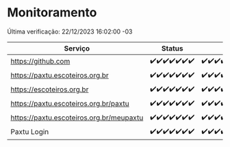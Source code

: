 # Monitoramento

Última verificação: 22/12/2023 16:02:00 -03

|Serviço|Status|Últimas 24h|
|---|---|---|
|https://github.com|<span title="2023-12-15: OK=24">✔️</span><span title="2023-12-16: OK=24">✔️</span><span title="2023-12-17: OK=24">✔️</span><span title="2023-12-18: OK=24">✔️</span><span title="2023-12-19: OK=24">✔️</span><span title="2023-12-20: OK=24">✔️</span><span title="2023-12-21: OK=19">✔️</span>|<span title="21/12/2023 16:02:00 -03 : 200">✔️</span><span title="21/12/2023 17:06:00 -03 : 200">✔️</span><span title="21/12/2023 18:04:00 -03 : 200">✔️</span><span title="21/12/2023 19:03:00 -03 : 200">✔️</span><span title="21/12/2023 20:06:00 -03 : 200">✔️</span><span title="21/12/2023 21:30:00 -03 : 200">✔️</span><span title="21/12/2023 22:43:00 -03 : 200">✔️</span><span title="21/12/2023 23:18:00 -03 : 200">✔️</span><span title="22/12/2023 00:07:00 -03 : 200">✔️</span><span title="22/12/2023 01:07:00 -03 : 200">✔️</span><span title="22/12/2023 02:06:00 -03 : 200">✔️</span><span title="22/12/2023 03:08:00 -03 : 200">✔️</span><span title="22/12/2023 04:05:00 -03 : 200">✔️</span><span title="22/12/2023 05:08:00 -03 : 200">✔️</span><span title="22/12/2023 06:06:00 -03 : 200">✔️</span><span title="22/12/2023 07:06:00 -03 : 200">✔️</span><span title="22/12/2023 08:04:00 -03 : 200">✔️</span><span title="22/12/2023 09:10:00 -03 : 200">✔️</span><span title="22/12/2023 10:07:00 -03 : 200">✔️</span><span title="22/12/2023 11:05:00 -03 : 200">✔️</span><span title="22/12/2023 12:06:00 -03 : 200">✔️</span><span title="22/12/2023 13:07:00 -03 : 200">✔️</span><span title="22/12/2023 14:04:00 -03 : 200">✔️</span><span title="22/12/2023 15:07:00 -03 : 200">✔️</span><span title="22/12/2023 16:02:00 -03 : 200">✔️</span>|
|https://paxtu.escoteiros.org.br|<span title="2023-12-15: OK=24">✔️</span><span title="2023-12-16: OK=24">✔️</span><span title="2023-12-17: OK=24">✔️</span><span title="2023-12-18: OK=24">✔️</span><span title="2023-12-19: OK=24">✔️</span><span title="2023-12-20: OK=24">✔️</span><span title="2023-12-21: OK=19">✔️</span>|<span title="21/12/2023 16:02:00 -03 : 200">✔️</span><span title="21/12/2023 17:06:00 -03 : 200">✔️</span><span title="21/12/2023 18:04:00 -03 : 200">✔️</span><span title="21/12/2023 19:03:00 -03 : 200">✔️</span><span title="21/12/2023 20:06:00 -03 : 200">✔️</span><span title="21/12/2023 21:30:00 -03 : 200">✔️</span><span title="21/12/2023 22:43:00 -03 : 200">✔️</span><span title="21/12/2023 23:18:00 -03 : 200">✔️</span><span title="22/12/2023 00:07:00 -03 : 200">✔️</span><span title="22/12/2023 01:07:00 -03 : 200">✔️</span><span title="22/12/2023 02:06:00 -03 : 200">✔️</span><span title="22/12/2023 03:08:00 -03 : 200">✔️</span><span title="22/12/2023 04:05:00 -03 : 200">✔️</span><span title="22/12/2023 05:08:00 -03 : 200">✔️</span><span title="22/12/2023 06:06:00 -03 : 200">✔️</span><span title="22/12/2023 07:06:00 -03 : 200">✔️</span><span title="22/12/2023 08:04:00 -03 : 200">✔️</span><span title="22/12/2023 09:10:00 -03 : 200">✔️</span><span title="22/12/2023 10:07:00 -03 : 200">✔️</span><span title="22/12/2023 11:05:00 -03 : 200">✔️</span><span title="22/12/2023 12:06:00 -03 : 200">✔️</span><span title="22/12/2023 13:07:00 -03 : 200">✔️</span><span title="22/12/2023 14:04:00 -03 : 200">✔️</span><span title="22/12/2023 15:07:00 -03 : 200">✔️</span><span title="22/12/2023 16:02:00 -03 : 200">✔️</span>|
|https://escoteiros.org.br|<span title="2023-12-15: OK=24">✔️</span><span title="2023-12-16: OK=24">✔️</span><span title="2023-12-17: OK=24">✔️</span><span title="2023-12-18: OK=24">✔️</span><span title="2023-12-19: OK=24">✔️</span><span title="2023-12-20: OK=24">✔️</span><span title="2023-12-21: OK=19">✔️</span>|<span title="21/12/2023 16:02:00 -03 : 200">✔️</span><span title="21/12/2023 17:06:00 -03 : 200">✔️</span><span title="21/12/2023 18:04:00 -03 : 200">✔️</span><span title="21/12/2023 19:03:00 -03 : 200">✔️</span><span title="21/12/2023 20:06:00 -03 : 200">✔️</span><span title="21/12/2023 21:30:00 -03 : 200">✔️</span><span title="21/12/2023 22:43:00 -03 : 200">✔️</span><span title="21/12/2023 23:18:00 -03 : 200">✔️</span><span title="22/12/2023 00:07:00 -03 : 200">✔️</span><span title="22/12/2023 01:07:00 -03 : 200">✔️</span><span title="22/12/2023 02:06:00 -03 : 200">✔️</span><span title="22/12/2023 03:08:00 -03 : 200">✔️</span><span title="22/12/2023 04:05:00 -03 : 200">✔️</span><span title="22/12/2023 05:08:00 -03 : 200">✔️</span><span title="22/12/2023 06:06:00 -03 : 200">✔️</span><span title="22/12/2023 07:06:00 -03 : 200">✔️</span><span title="22/12/2023 08:04:00 -03 : 200">✔️</span><span title="22/12/2023 09:10:00 -03 : 200">✔️</span><span title="22/12/2023 10:07:00 -03 : 200">✔️</span><span title="22/12/2023 11:05:00 -03 : 200">✔️</span><span title="22/12/2023 12:06:00 -03 : 200">✔️</span><span title="22/12/2023 13:07:00 -03 : 200">✔️</span><span title="22/12/2023 14:04:00 -03 : 200">✔️</span><span title="22/12/2023 15:07:00 -03 : 200">✔️</span><span title="22/12/2023 16:02:00 -03 : 200">✔️</span>|
|https://paxtu.escoteiros.org.br/paxtu|<span title="2023-12-15: OK=24">✔️</span><span title="2023-12-16: OK=24">✔️</span><span title="2023-12-17: OK=24">✔️</span><span title="2023-12-18: OK=24">✔️</span><span title="2023-12-19: OK=24">✔️</span><span title="2023-12-20: OK=24">✔️</span><span title="2023-12-21: OK=19">✔️</span>|<span title="21/12/2023 16:02:00 -03 : 200">✔️</span><span title="21/12/2023 17:06:00 -03 : 200">✔️</span><span title="21/12/2023 18:04:00 -03 : 200">✔️</span><span title="21/12/2023 19:03:00 -03 : 200">✔️</span><span title="21/12/2023 20:06:00 -03 : 200">✔️</span><span title="21/12/2023 21:30:00 -03 : 200">✔️</span><span title="21/12/2023 22:43:00 -03 : 200">✔️</span><span title="21/12/2023 23:18:00 -03 : 200">✔️</span><span title="22/12/2023 00:07:00 -03 : 200">✔️</span><span title="22/12/2023 01:08:00 -03 : 200">✔️</span><span title="22/12/2023 02:06:00 -03 : 200">✔️</span><span title="22/12/2023 03:08:00 -03 : 200">✔️</span><span title="22/12/2023 04:05:00 -03 : 200">✔️</span><span title="22/12/2023 05:08:00 -03 : 200">✔️</span><span title="22/12/2023 06:06:00 -03 : 200">✔️</span><span title="22/12/2023 07:06:00 -03 : 200">✔️</span><span title="22/12/2023 08:04:00 -03 : 200">✔️</span><span title="22/12/2023 09:10:00 -03 : 200">✔️</span><span title="22/12/2023 10:07:00 -03 : 200">✔️</span><span title="22/12/2023 11:05:00 -03 : 200">✔️</span><span title="22/12/2023 12:06:00 -03 : 200">✔️</span><span title="22/12/2023 13:07:00 -03 : 200">✔️</span><span title="22/12/2023 14:04:00 -03 : 200">✔️</span><span title="22/12/2023 15:07:00 -03 : 200">✔️</span><span title="22/12/2023 16:02:00 -03 : 200">✔️</span>|
|https://paxtu.escoteiros.org.br/meupaxtu|<span title="2023-12-15: OK=24">✔️</span><span title="2023-12-16: OK=24">✔️</span><span title="2023-12-17: OK=24">✔️</span><span title="2023-12-18: OK=24">✔️</span><span title="2023-12-19: OK=24">✔️</span><span title="2023-12-20: OK=24">✔️</span><span title="2023-12-21: OK=19">✔️</span>|<span title="21/12/2023 16:02:00 -03 : 200">✔️</span><span title="21/12/2023 17:06:00 -03 : 200">✔️</span><span title="21/12/2023 18:04:00 -03 : 200">✔️</span><span title="21/12/2023 19:03:00 -03 : 200">✔️</span><span title="21/12/2023 20:06:00 -03 : 200">✔️</span><span title="21/12/2023 21:30:00 -03 : 200">✔️</span><span title="21/12/2023 22:43:00 -03 : 200">✔️</span><span title="21/12/2023 23:18:00 -03 : 200">✔️</span><span title="22/12/2023 00:07:00 -03 : 200">✔️</span><span title="22/12/2023 01:08:00 -03 : 200">✔️</span><span title="22/12/2023 02:06:00 -03 : 200">✔️</span><span title="22/12/2023 03:08:00 -03 : 200">✔️</span><span title="22/12/2023 04:05:00 -03 : 200">✔️</span><span title="22/12/2023 05:08:00 -03 : 200">✔️</span><span title="22/12/2023 06:06:00 -03 : 200">✔️</span><span title="22/12/2023 07:06:00 -03 : 200">✔️</span><span title="22/12/2023 08:04:00 -03 : 200">✔️</span><span title="22/12/2023 09:10:00 -03 : 200">✔️</span><span title="22/12/2023 10:07:00 -03 : 200">✔️</span><span title="22/12/2023 11:05:00 -03 : 200">✔️</span><span title="22/12/2023 12:06:00 -03 : 200">✔️</span><span title="22/12/2023 13:07:00 -03 : 200">✔️</span><span title="22/12/2023 14:04:00 -03 : 200">✔️</span><span title="22/12/2023 15:07:00 -03 : 200">✔️</span><span title="22/12/2023 16:02:00 -03 : 200">✔️</span>|
|Paxtu Login|<span title="2023-12-15: OK=24">✔️</span><span title="2023-12-16: OK=24">✔️</span><span title="2023-12-17: OK=24">✔️</span><span title="2023-12-18: OK=24">✔️</span><span title="2023-12-19: OK=24">✔️</span><span title="2023-12-20: OK=24">✔️</span><span title="2023-12-21: OK=19">✔️</span>|<span title="21/12/2023 16:02:00 -03 : 200">✔️</span><span title="21/12/2023 17:06:00 -03 : 200">✔️</span><span title="21/12/2023 18:04:00 -03 : 200">✔️</span><span title="21/12/2023 19:03:00 -03 : 200">✔️</span><span title="21/12/2023 20:06:00 -03 : 200">✔️</span><span title="21/12/2023 21:30:00 -03 : 200">✔️</span><span title="21/12/2023 22:43:00 -03 : 200">✔️</span><span title="21/12/2023 23:18:00 -03 : 200">✔️</span><span title="22/12/2023 00:07:00 -03 : 200">✔️</span><span title="22/12/2023 01:08:00 -03 : 200">✔️</span><span title="22/12/2023 02:06:00 -03 : 200">✔️</span><span title="22/12/2023 03:08:00 -03 : 200">✔️</span><span title="22/12/2023 04:05:00 -03 : 200">✔️</span><span title="22/12/2023 05:08:00 -03 : 200">✔️</span><span title="22/12/2023 06:06:00 -03 : 200">✔️</span><span title="22/12/2023 07:06:00 -03 : 200">✔️</span><span title="22/12/2023 08:04:00 -03 : 200">✔️</span><span title="22/12/2023 09:10:00 -03 : 200">✔️</span><span title="22/12/2023 10:07:00 -03 : 200">✔️</span><span title="22/12/2023 11:05:00 -03 : 200">✔️</span><span title="22/12/2023 12:06:00 -03 : 200">✔️</span><span title="22/12/2023 13:07:00 -03 : 200">✔️</span><span title="22/12/2023 14:04:00 -03 : 200">✔️</span><span title="22/12/2023 15:07:00 -03 : 200">✔️</span><span title="22/12/2023 16:02:00 -03 : 200">✔️</span>|
